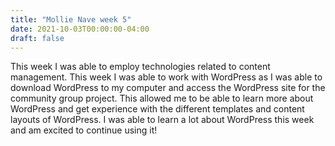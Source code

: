 ```yaml
---
title: "Mollie Nave week 5"
date: 2021-10-03T00:00:00-04:00
draft: false
---
```


This week I was able to employ technologies related to content management. This week I was able to work with WordPress as I was able to download WordPress to my computer and access the WordPress site for the community group project. This allowed me to be able to learn more about WordPress and get experience with the different templates and content layouts of WordPress. I was able to learn a lot about WordPress this week and am excited to continue using it! 
